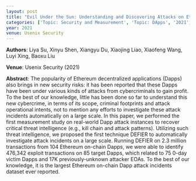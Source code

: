 ```yaml
---
layout: post
title: "Evil Under the Sun: Understanding and Discovering Attacks on Ethereum Decentralized Applications"
categories: ['Topic: Security and Measurement', 'Topic: DApps', '2021', 'Venue: Usenix Security']
year: 2021
venue: Usenix Security
---
```

**Authors**: Liya Su, Xinyu Shen, Xiangyu Du, Xiaojing Liao, Xiaofeng Wang, Luyi Xing, Baoxu Liu

**Venue**: Usenix Security (2021)

**Abstract**: The popularity of Ethereum decentralized applications (Dapps) also brings in new security risks: it has been reported that these Dapps have been under various kinds of attacks from cybercriminals to gain profit. To the best of our knowledge, little has been done so far to understand this new cybercrime, in terms of its scope, criminal footprints and attack operational intents, not to mention any efforts to investigate these attack incidents automatically on a large scale. In this paper, we performed the first measurement study on real-world Dapp attack instances to recover critical threat intelligence (e.g., kill chain and attack patterns). Utilizing such threat intelligence, we proposed the first technique DEFIER to automatically investigate attack incidents on a large scale. Running DEFIER on 2.3 million transactions from 104 Ethereum on-chain Dapps, we were able to identify 476,342 exploit transactions on 85 target Dapps, which related to 75 0-day victim Dapps and 17K previously-unknown attacker EOAs. To the best of our knowledge, it is the largest Ethereum on-chain Dapp attack incidents dataset ever reported.
